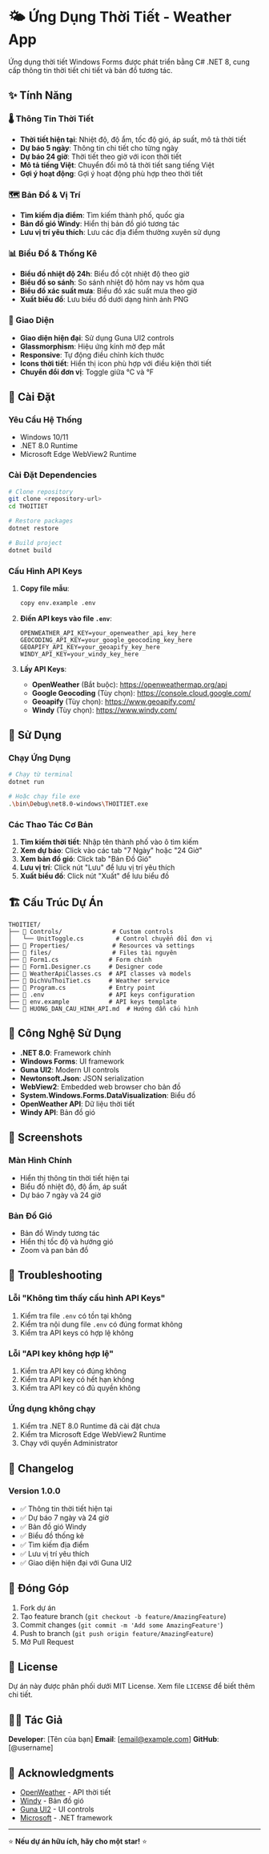 # 🌤️ Ứng Dụng Thời Tiết - Weather App

Ứng dụng thời tiết Windows Forms được phát triển bằng C# .NET 8, cung cấp thông tin thời tiết chi tiết và bản đồ tương tác.

## ✨ Tính Năng

### 🌡️ Thông Tin Thời Tiết
- **Thời tiết hiện tại**: Nhiệt độ, độ ẩm, tốc độ gió, áp suất, mô tả thời tiết
- **Dự báo 5 ngày**: Thông tin chi tiết cho từng ngày
- **Dự báo 24 giờ**: Thời tiết theo giờ với icon thời tiết
- **Mô tả tiếng Việt**: Chuyển đổi mô tả thời tiết sang tiếng Việt
- **Gợi ý hoạt động**: Gợi ý hoạt động phù hợp theo thời tiết

### 🗺️ Bản Đồ & Vị Trí
- **Tìm kiếm địa điểm**: Tìm kiếm thành phố, quốc gia
- **Bản đồ gió Windy**: Hiển thị bản đồ gió tương tác
- **Lưu vị trí yêu thích**: Lưu các địa điểm thường xuyên sử dụng

### 📊 Biểu Đồ & Thống Kê
- **Biểu đồ nhiệt độ 24h**: Biểu đồ cột nhiệt độ theo giờ
- **Biểu đồ so sánh**: So sánh nhiệt độ hôm nay vs hôm qua
- **Biểu đồ xác suất mưa**: Biểu đồ xác suất mưa theo giờ
- **Xuất biểu đồ**: Lưu biểu đồ dưới dạng hình ảnh PNG

### 🎨 Giao Diện
- **Giao diện hiện đại**: Sử dụng Guna UI2 controls
- **Glassmorphism**: Hiệu ứng kính mờ đẹp mắt
- **Responsive**: Tự động điều chỉnh kích thước
- **Icons thời tiết**: Hiển thị icon phù hợp với điều kiện thời tiết
- **Chuyển đổi đơn vị**: Toggle giữa °C và °F

## 🚀 Cài Đặt

### Yêu Cầu Hệ Thống
- Windows 10/11
- .NET 8.0 Runtime
- Microsoft Edge WebView2 Runtime

### Cài Đặt Dependencies
```bash
# Clone repository
git clone <repository-url>
cd THOITIET

# Restore packages
dotnet restore

# Build project
dotnet build
```

### Cấu Hình API Keys
1. **Copy file mẫu**:
   ```bash
   copy env.example .env
   ```

2. **Điền API keys vào file `.env`**:
   ```
   OPENWEATHER_API_KEY=your_openweather_api_key_here
   GEOCODING_API_KEY=your_google_geocoding_key_here
   GEOAPIFY_API_KEY=your_geoapify_key_here
   WINDY_API_KEY=your_windy_key_here
   ```

3. **Lấy API Keys**:
   - **OpenWeather** (Bắt buộc): https://openweathermap.org/api
   - **Google Geocoding** (Tùy chọn): https://console.cloud.google.com/
   - **Geoapify** (Tùy chọn): https://www.geoapify.com/
   - **Windy** (Tùy chọn): https://www.windy.com/

## 🎯 Sử Dụng

### Chạy Ứng Dụng
```bash
# Chạy từ terminal
dotnet run

# Hoặc chạy file exe
.\bin\Debug\net8.0-windows\THOITIET.exe
```

### Các Thao Tác Cơ Bản
1. **Tìm kiếm thời tiết**: Nhập tên thành phố vào ô tìm kiếm
2. **Xem dự báo**: Click vào các tab "7 Ngày" hoặc "24 Giờ"
3. **Xem bản đồ gió**: Click tab "Bản Đồ Gió"
4. **Lưu vị trí**: Click nút "Lưu" để lưu vị trí yêu thích
5. **Xuất biểu đồ**: Click nút "Xuất" để lưu biểu đồ

## 🏗️ Cấu Trúc Dự Án

```
THOITIET/
├── 📁 Controls/              # Custom controls
│   └── UnitToggle.cs         # Control chuyển đổi đơn vị
├── 📁 Properties/            # Resources và settings
├── 📁 files/                 # Files tài nguyên
├── 📄 Form1.cs              # Form chính
├── 📄 Form1.Designer.cs     # Designer code
├── 📄 WeatherApiClasses.cs  # API classes và models
├── 📄 DichVuThoiTiet.cs     # Weather service
├── 📄 Program.cs            # Entry point
├── 📄 .env                  # API keys configuration
├── 📄 env.example           # API keys template
└── 📄 HUONG_DAN_CAU_HINH_API.md  # Hướng dẫn cấu hình
```

## 🔧 Công Nghệ Sử Dụng

- **.NET 8.0**: Framework chính
- **Windows Forms**: UI framework
- **Guna UI2**: Modern UI controls
- **Newtonsoft.Json**: JSON serialization
- **WebView2**: Embedded web browser cho bản đồ
- **System.Windows.Forms.DataVisualization**: Biểu đồ
- **OpenWeather API**: Dữ liệu thời tiết
- **Windy API**: Bản đồ gió

## 📱 Screenshots

### Màn Hình Chính
- Hiển thị thông tin thời tiết hiện tại
- Biểu đồ nhiệt độ, độ ẩm, áp suất
- Dự báo 7 ngày và 24 giờ

### Bản Đồ Gió
- Bản đồ Windy tương tác
- Hiển thị tốc độ và hướng gió
- Zoom và pan bản đồ

## 🐛 Troubleshooting

### Lỗi "Không tìm thấy cấu hình API Keys"
1. Kiểm tra file `.env` có tồn tại không
2. Kiểm tra nội dung file `.env` có đúng format không
3. Kiểm tra API keys có hợp lệ không

### Lỗi "API key không hợp lệ"
1. Kiểm tra API key có đúng không
2. Kiểm tra API key có hết hạn không
3. Kiểm tra API key có đủ quyền không

### Ứng dụng không chạy
1. Kiểm tra .NET 8.0 Runtime đã cài đặt chưa
2. Kiểm tra Microsoft Edge WebView2 Runtime
3. Chạy với quyền Administrator

## 📝 Changelog

### Version 1.0.0
- ✅ Thông tin thời tiết hiện tại
- ✅ Dự báo 7 ngày và 24 giờ
- ✅ Bản đồ gió Windy
- ✅ Biểu đồ thống kê
- ✅ Tìm kiếm địa điểm
- ✅ Lưu vị trí yêu thích
- ✅ Giao diện hiện đại với Guna UI2

## 🤝 Đóng Góp

1. Fork dự án
2. Tạo feature branch (`git checkout -b feature/AmazingFeature`)
3. Commit changes (`git commit -m 'Add some AmazingFeature'`)
4. Push to branch (`git push origin feature/AmazingFeature`)
5. Mở Pull Request

## 📄 License

Dự án này được phân phối dưới MIT License. Xem file `LICENSE` để biết thêm chi tiết.

## 👨‍💻 Tác Giả

**Developer**: [Tên của bạn]
**Email**: [email@example.com]
**GitHub**: [@username]

## 🙏 Acknowledgments

- [OpenWeather](https://openweathermap.org/) - API thời tiết
- [Windy](https://www.windy.com/) - Bản đồ gió
- [Guna UI2](https://gunaui.com/) - UI controls
- [Microsoft](https://www.microsoft.com/) - .NET framework

---

⭐ **Nếu dự án hữu ích, hãy cho một star!** ⭐
